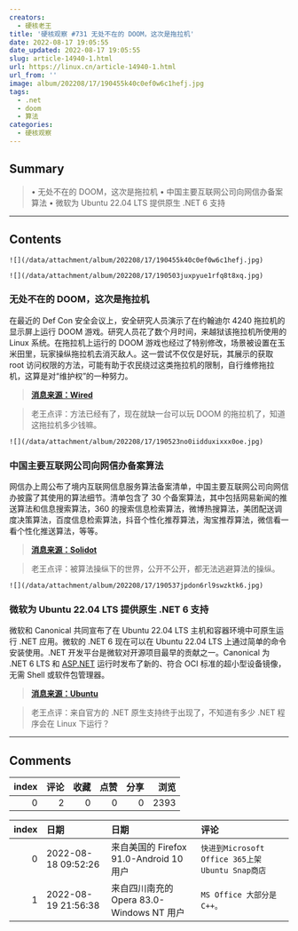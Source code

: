 ```yaml
---
creators:
  - 硬核老王
title: '硬核观察 #731 无处不在的 DOOM，这次是拖拉机'
date: 2022-08-17 19:05:55
date_updated: 2022-08-17 19:05:55
slug: article-14940-1.html
url: https://linux.cn/article-14940-1.html
url_from: ''
image: album/202208/17/190455k40c0ef0w6c1hefj.jpg
tags:
  - .net
  - doom
  - 算法
categories:
  - 硬核观察
---
```


## Summary

> • 无处不在的 DOOM，这次是拖拉机 • 中国主要互联网公司向网信办备案算法 • 微软为 Ubuntu 22.04 LTS 提供原生 .NET 6 支持

***

<!-- more -->

## Contents

`![](/data/attachment/album/202208/17/190455k40c0ef0w6c1hefj.jpg)`

`![](/data/attachment/album/202208/17/190503juxpyue1rfq8t8xq.jpg)`

### 无处不在的 DOOM，这次是拖拉机

在最近的 Def Con 安全会议上，安全研究人员演示了在约翰迪尔 4240 拖拉机的显示屏上运行 DOOM 游戏。研究人员花了数个月时间，来越狱该拖拉机所使用的 Linux 系统。在拖拉机上运行的 DOOM 游戏也经过了特别修改，场景被设置在玉米田里，玩家操纵拖拉机去消灭敌人。这一尝试不仅仅是好玩，其展示的获取 root 访问权限的方法，可能有助于农民绕过这类拖拉机的限制，自行维修拖拉机，这算是对“维护权”的一种努力。

> 
> **[消息来源：Wired](https://www.wired.com/story/john-deere-tractor-jailbreak-defcon-2022/)**
> 
> 
> 

> 
> 老王点评：方法已经有了，现在就缺一台可以玩 DOOM 的拖拉机了，知道这拖拉机多少钱嘛。
> 
> 
> 

`![](/data/attachment/album/202208/17/190523no0iidduxixxx0oe.jpg)`

### 中国主要互联网公司向网信办备案算法

网信办上周公布了境内互联网信息服务算法备案清单，中国主要互联网公司向网信办披露了其使用的算法细节。清单包含了 30 个备案算法，其中包括网易新闻的推送算法和信息搜索算法，360 的搜索信息检索算法，微博热搜算法，美团配送调度决策算法，百度信息检索算法，抖音个性化推荐算法，淘宝推荐算法，微信看一看个性化推送算法，等等。

> 
> **[消息来源：Solidot](https://www.solidot.org/story?sid=72485)**
> 
> 
> 

> 
> 老王点评：被算法操纵下的世界，公开不公开，都无法逃避算法的操纵。
> 
> 
> 

`![](/data/attachment/album/202208/17/190537jpdon6rl9swzktk6.jpg)`

### 微软为 Ubuntu 22.04 LTS 提供原生 .NET 6 支持

微软和 Canonical 共同宣布了在 Ubuntu 22.04 LTS 主机和容器环境中可原生运行 .NET 应用。微软的 .NET 6 现在可以在 Ubuntu 22.04 LTS 上通过简单的命令安装使用。.NET 开发平台是微软对开源项目最早的贡献之一。Canonical 为 .NET 6 LTS 和 [ASP.NET](http://asp.net/) 运行时发布了新的、符合 OCI 标准的超小型设备镜像，无需 Shell 或软件包管理器。

> 
> **[消息来源：Ubuntu](https://ubuntu.com//blog/install-dotnet-on-ubuntu)**
> 
> 
> 

> 
> 老王点评：来自官方的 .NET 原生支持终于出现了，不知道有多少 .NET 程序会在 Linux 下运行？
> 
> 
>

***

## Comments


|   index |   评论 |   收藏 |   点赞 |   分享 |   浏览 |
|--------:|-------:|-------:|-------:|-------:|-------:|
|       0 |      2 |      0 |      0 |      0 |   2393 |

|   index | 日期                | 日期                                      | 评论                                            |
|--------:|:--------------------|:------------------------------------------|:------------------------------------------------|
|       0 | 2022-08-18 09:52:26 | 来自美国的 Firefox 91.0-Android 10 用户   | `快进到Microsoft Office 365上架Ubuntu Snap商店` |
|       1 | 2022-08-19 21:56:38 | 来自四川南充的 Opera 83.0-Windows NT 用户 | `MS Office 大部分是 C++。`                      |
